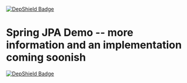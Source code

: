 [![DepShield Badge](https://depshield.sonatype.org/badges/andyglick/spring-jpa-demo/depshield.svg)](https://depshield.github.io)

Spring JPA Demo -- more information and an implementation coming soonish
=================================================================








[![DepShield Badge](https://depshield.sonatype.org/badges/andyglick/spring-jpa-demoy/depshield.svg)](https://depshield.github.io)
